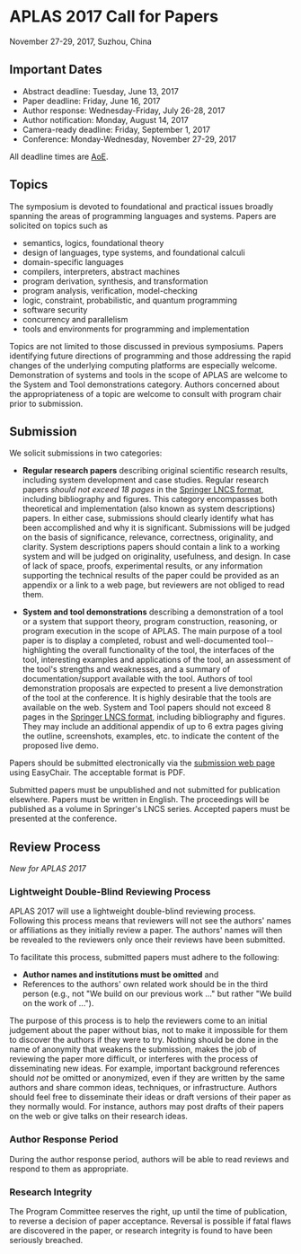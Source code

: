 # APLAS 2017 Call for Papers

<p class="header">November 27-29, 2017, Suzhou, China</p>

## Important Dates

- Abstract deadline: Tuesday, June 13, 2017
- Paper deadline: Friday, June 16, 2017
- Author response: Wednesday-Friday, July 26-28, 2017
- Author notification: Monday, August 14, 2017
- Camera-ready deadline: Friday, September 1, 2017
- Conference: Monday-Wednesday, November 27-29, 2017

All deadline times are [AoE](https://www.timeanddate.com/worldclock/fixedtime.html?msg=APLAS+2017+Paper+Deadline&iso=20170616T235959&p1=3399).

## Topics

The symposium is devoted to foundational and practical issues broadly spanning the areas of programming languages and systems. Papers are solicited on topics such as

- semantics, logics, foundational theory
- design of languages, type systems, and foundational calculi
- domain-specific languages
- compilers, interpreters, abstract machines
- program derivation, synthesis, and transformation
- program analysis, verification, model-checking
- logic, constraint, probabilistic, and quantum programming
- software security
- concurrency and parallelism
- tools and environments for programming and implementation

Topics are not limited to those discussed in previous symposiums. Papers identifying future directions of programming and those addressing the rapid changes of the underlying computing platforms are especially welcome. Demonstration of systems and tools in the scope of APLAS are welcome to the System and Tool demonstrations category. Authors concerned about the appropriateness of a topic are welcome to consult with program chair prior to submission.

## Submission

We solicit submissions in two categories:

- **Regular research papers** describing original scientific research results, including system development and case studies. Regular research papers *should not exceed 18 pages* in the [Springer LNCS format], including bibliography and figures.  This category encompasses both theoretical and implementation (also known as system descriptions) papers.  In either case, submissions should clearly identify what has been accomplished and why it is significant.  Submissions will be judged on the basis of significance, relevance, correctness, originality, and clarity.  System descriptions papers should contain a link to a working system and will be judged on originality, usefulness, and design.  In case of lack of space, proofs, experimental results, or any information supporting the technical results of the paper could be provided as an appendix or a link to a web page, but reviewers are not obliged to read them.

- **System and tool demonstrations** describing a demonstration of a tool or a system that support theory, program construction, reasoning, or program execution in the scope of APLAS. The main purpose of a tool paper is to display a completed, robust and well-documented tool--highlighting the overall functionality of the tool, the interfaces of the tool, interesting examples and applications of the tool, an assessment of the tool's strengths and weaknesses, and a summary of documentation/support available with the tool. Authors of tool demonstration proposals are expected to present a live demonstration of the tool at the conference. It is highly desirable that the tools are available on the web. System and Tool papers should not exceed 8 pages in the [Springer LNCS format], including bibliography and figures. They may include an additional appendix of up to 6 extra pages giving the outline, screenshots, examples, etc. to indicate the content of the proposed live demo.

Papers should be submitted electronically via the [submission web page]( https://easychair.org/conferences/?conf=aplas2017) using EasyChair. The acceptable format is PDF.

Submitted papers must be unpublished and not submitted for publication elsewhere. Papers must be written in English. The proceedings will be published as a volume in Springer's LNCS series. Accepted papers must be presented at the conference.

[Springer LNCS format]: https://www.springer.com/gp/computer-science/lncs/conference-proceedings-guidelines

## Review Process

*New for APLAS 2017*

### Lightweight Double-Blind Reviewing Process

APLAS 2017 will use a lightweight double-blind reviewing process. Following this process means that reviewers will not see the authors' names or affiliations as they initially review a paper. The authors' names will then be revealed to the reviewers only once their reviews have been submitted.

To facilitate this process, submitted papers must adhere to the following:

- **Author names and institutions must be omitted** and
- References to the authors' own related work should be in the third person (e.g., not "We build on our previous work ..." but rather "We build on the work of ...").

The purpose of this process is to help the reviewers come to an initial judgement about the paper without bias, not to make it impossible for them to discover the authors if they were to try.  Nothing should be done in the name of anonymity that weakens the submission, makes the job of reviewing the paper more difficult, or interferes with the process of disseminating new ideas. For example, important background references should *not* be omitted or anonymized, even if they are written by the same authors and share common ideas, techniques, or infrastructure.  Authors should feel free to disseminate their ideas or draft versions of their paper as they normally would.  For instance, authors may post drafts of their papers on the web or give talks on their research ideas.

### Author Response Period

During the author response period, authors will be able to read reviews and respond to them as appropriate.

### Research Integrity

The Program Committee reserves the right, up until the time of publication, to reverse a decision of paper acceptance. Reversal is possible if fatal flaws are discovered in the paper, or research integrity is found to have been seriously breached.
